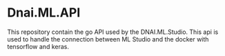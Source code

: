 # Dnai.ML.API

This repository contain the go API used by the DNAI.ML.Studio. This api is used to handle the connection between ML Studio and the docker with tensorflow and keras.
